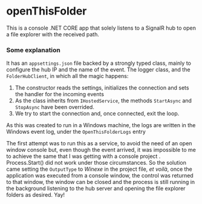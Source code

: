 # openThisFolder
This is a console .NET CORE app that solely listens to a SignalR hub to open a file explorer with the received path.
### Some explanation

It has an `appsettings.json` file backed by a strongly typed class, mainly to configure the hub IP and the name of the event. The logger class, and the `FolderHubClient`, in which all the magic happens:

1. The constructor reads the settings,  initializes the connection and sets the handler for the incoming events
2. As the class inherits from `IHostedService`, the methods `StartAsync` and `StopAsync` have been overrided.
3. We try to start the connection and, once connected, exit the loop.

As this was created to run in a Windows machine, the logs are written in  the Windows event log, under the `OpenThisFolderLogs` entry

The first attempt was to run this as a service, to avoid the need of an open window console but, even though the event arrived, it was impossible to me to achieve the same that I was getting with a console project . Process.Start() did not work under those circumstances. So the solution came setting the `OutputType` to _Winexe_ in the project file, _et voilà_, once the application was executed from a console window, the control was returned to that window, the window can be closed and the process is still running in the background listening to the hub server and opening the file explorer folders as desired. Yay!
